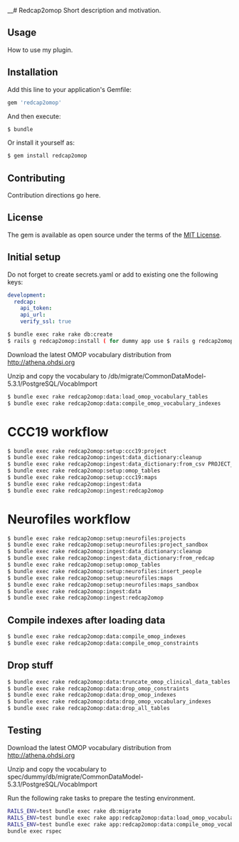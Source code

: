 __# Redcap2omop
Short description and motivation.

## Usage
How to use my plugin.

## Installation
Add this line to your application's Gemfile:

```ruby
gem 'redcap2omop'
```

And then execute:
```bash
$ bundle
```

Or install it yourself as:
```bash
$ gem install redcap2omop
```

## Contributing
Contribution directions go here.

## License
The gem is available as open source under the terms of the [MIT License](https://opensource.org/licenses/MIT).

## Initial setup 
Do not forget to create secrets.yaml or add to existing one the following keys:

```yaml
development:
  redcap:
    api_token:
    api_url: 
    verify_ssl: true
```

```bash
$ bundle exec rake rake db:create
$ rails g redcap2omop:install ( for dummy app use $ rails g redcap2omop:install --migrations=false)
```
Download the latest OMOP vocabulary distribution from http://athena.ohdsi.org

Unzip and copy the vocabulary to /db/migrate/CommonDataModel-5.3.1/PostgreSQL/VocabImport
```bash
$ bundle exec rake redcap2omop:data:load_omop_vocabulary_tables
$ bundle exec rake redcap2omop:data:compile_omop_vocabulary_indexes
```

# CCC19 workflow
```bash
$ bundle exec rake redcap2omop:setup:ccc19:project
$ bundle exec rake redcap2omop:ingest:data_dictionary:cleanup
$ bundle exec rake redcap2omop:ingest:data_dictionary:from_csv PROJECT_ID=0 FILE=../support/data/test_dictionary.csv
$ bundle exec rake redcap2omop:setup:omop_tables
$ bundle exec rake redcap2omop:setup:ccc19:maps
$ bundle exec rake redcap2omop:ingest:data
$ bundle exec rake redcap2omop:ingest:redcap2omop
```

# Neurofiles workflow
```bash
$ bundle exec rake redcap2omop:setup:neurofiles:projects
$ bundle exec rake redcap2omop:setup:neurofiles:project_sandbox
$ bundle exec rake redcap2omop:ingest:data_dictionary:cleanup
$ bundle exec rake redcap2omop:ingest:data_dictionary:from_redcap
$ bundle exec rake redcap2omop:setup:omop_tables
$ bundle exec rake redcap2omop:setup:neurofiles:insert_people
$ bundle exec rake redcap2omop:setup:neurofiles:maps
$ bundle exec rake redcap2omop:setup:neurofiles:maps_sandbox
$ bundle exec rake redcap2omop:ingest:data
$ bundle exec rake redcap2omop:ingest:redcap2omop
```

## Compile indexes after loading data
```bash
$ bundle exec rake redcap2omop:data:compile_omop_indexes
$ bundle exec rake redcap2omop:data:compile_omop_constraints
```

## Drop stuff
```bash
$ bundle exec rake redcap2omop:data:truncate_omop_clinical_data_tables
$ bundle exec rake redcap2omop:data:drop_omop_constraints
$ bundle exec rake redcap2omop:data:drop_omop_indexes
$ bundle exec rake redcap2omop:data:drop_omop_vocabulary_indexes
$ bundle exec rake redcap2omop:data:drop_all_tables
```

## Testing
Download the latest OMOP vocabulary distribution from http://athena.ohdsi.org

Unzip and copy the vocabulary to spec/dummy/db/migrate/CommonDataModel-5.3.1/PostgreSQL/VocabImport

Run the following rake tasks to prepare the testing environment.
```bash
RAILS_ENV=test bundle exec rake db:migrate
RAILS_ENV=test bundle exec rake app:redcap2omop:data:load_omop_vocabulary_tables
RAILS_ENV=test bundle exec rake app:redcap2omop:data:compile_omop_vocabulary_indexes
bundle exec rspec
```
